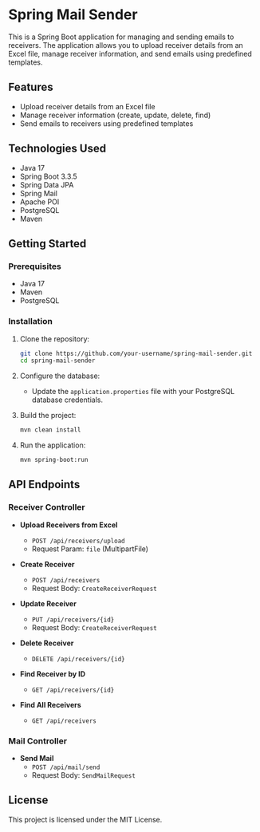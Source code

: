 # Spring Mail Sender

This is a Spring Boot application for managing and sending emails to receivers. The application allows you to upload receiver details from an Excel file, manage receiver information, and send emails using predefined templates.

## Features

- Upload receiver details from an Excel file
- Manage receiver information (create, update, delete, find)
- Send emails to receivers using predefined templates

## Technologies Used

- Java 17
- Spring Boot 3.3.5
- Spring Data JPA
- Spring Mail
- Apache POI
- PostgreSQL
- Maven

## Getting Started

### Prerequisites

- Java 17
- Maven
- PostgreSQL

### Installation

1. Clone the repository:
    ```sh
    git clone https://github.com/your-username/spring-mail-sender.git
    cd spring-mail-sender
    ```

2. Configure the database:
    - Update the `application.properties` file with your PostgreSQL database credentials.

3. Build the project:
    ```sh
    mvn clean install
    ```

4. Run the application:
    ```sh
    mvn spring-boot:run
    ```

## API Endpoints

### Receiver Controller

- **Upload Receivers from Excel**
    - `POST /api/receivers/upload`
    - Request Param: `file` (MultipartFile)

- **Create Receiver**
    - `POST /api/receivers`
    - Request Body: `CreateReceiverRequest`

- **Update Receiver**
    - `PUT /api/receivers/{id}`
    - Request Body: `CreateReceiverRequest`

- **Delete Receiver**
    - `DELETE /api/receivers/{id}`

- **Find Receiver by ID**
    - `GET /api/receivers/{id}`

- **Find All Receivers**
    - `GET /api/receivers`

### Mail Controller

- **Send Mail**
    - `POST /api/mail/send`
    - Request Body: `SendMailRequest`

## License

This project is licensed under the MIT License.